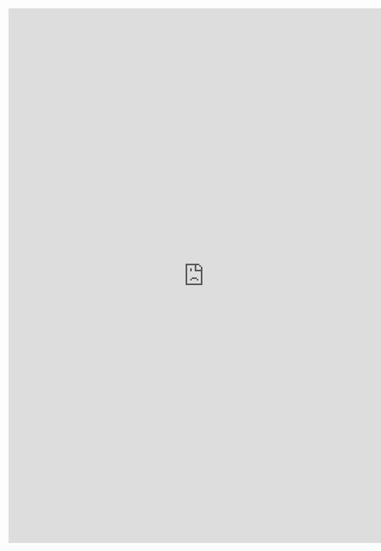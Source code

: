 <iframe src="https://docs.google.com/forms/d/e/1FAIpQLScPh18Kt7lxYovOJ2hVnQpQJSyCswYtvVrq5bfT-FLJtCuy-A/viewform?embedded=true" width="768" height="1051" frameborder="0" marginheight="0" marginwidth="0">Loading...</iframe>
